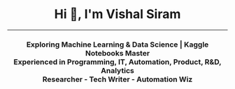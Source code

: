 <h1 align="center">Hi 👋, I'm Vishal Siram</h1>

---
<h3 align="center">
Exploring Machine Learning & Data Science | Kaggle Notebooks Master </br> 
Experienced in Programming, IT, Automation, Product, R&D, Analytics </br> 
Researcher - Tech Writer - Automation Wiz
</h3>
